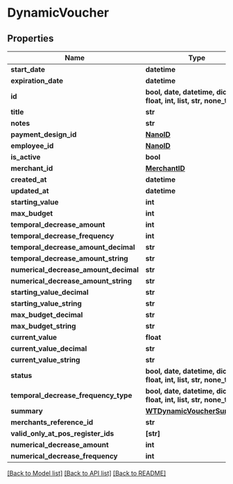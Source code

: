 # DynamicVoucher


## Properties
Name | Type | Description | Notes
------------ | ------------- | ------------- | -------------
**start_date** | **datetime** |  | 
**expiration_date** | **datetime** |  | 
**id** | **bool, date, datetime, dict, float, int, list, str, none_type** |  | 
**title** | **str** |  | 
**notes** | **str** |  | 
**payment_design_id** | [**NanoID**](NanoID.md) |  | 
**employee_id** | [**NanoID**](NanoID.md) |  | 
**is_active** | **bool** |  | 
**merchant_id** | [**MerchantID**](MerchantID.md) |  | 
**created_at** | **datetime** |  | 
**updated_at** | **datetime** |  | 
**starting_value** | **int** |  | 
**max_budget** | **int** |  | 
**temporal_decrease_amount** | **int** |  | 
**temporal_decrease_frequency** | **int** |  | 
**temporal_decrease_amount_decimal** | **str** |  | 
**temporal_decrease_amount_string** | **str** |  | 
**numerical_decrease_amount_decimal** | **str** |  | 
**numerical_decrease_amount_string** | **str** |  | 
**starting_value_decimal** | **str** |  | 
**starting_value_string** | **str** |  | 
**max_budget_decimal** | **str** |  | 
**max_budget_string** | **str** |  | 
**current_value** | **float** |  | 
**current_value_decimal** | **str** |  | 
**current_value_string** | **str** |  | 
**status** | **bool, date, datetime, dict, float, int, list, str, none_type** |  | 
**temporal_decrease_frequency_type** | **bool, date, datetime, dict, float, int, list, str, none_type** |  | 
**summary** | [**WTDynamicVoucherSummary**](WTDynamicVoucherSummary.md) |  | 
**merchants_reference_id** | **str** |  | [optional] 
**valid_only_at_pos_register_ids** | **[str]** |  | [optional] 
**numerical_decrease_amount** | **int** |  | [optional] 
**numerical_decrease_frequency** | **int** |  | [optional] 

[[Back to Model list]](../README.md#documentation-for-models) [[Back to API list]](../README.md#documentation-for-api-endpoints) [[Back to README]](../README.md)


